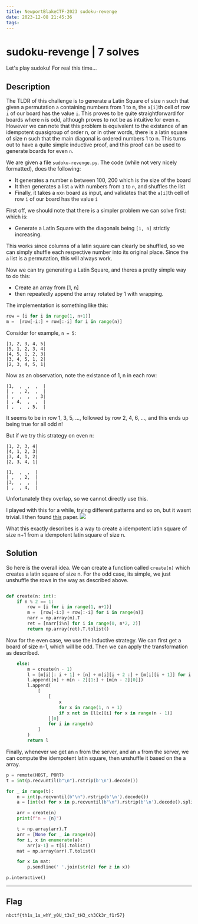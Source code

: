 ```yaml
---
title: NewportBlakeCTF-2023 sudoku-revenge
date: 2023-12-08 21:45:36
tags:
---
```


# **sudoku-revenge | 7 solves**
Let's play sudoku! For real this time...

## **Description**
The TLDR of this challenge is to generate a Latin Square of size `n` such that given a permutation `a` containing numbers from 1 to n, the `a[i]`th cell of row `i` of our board has the value `i`. This proves to be quite straightforward for boards where `n` is odd, although proves to not be as intuitive for even `n`. However we can note that this problem is equivalent to the existance of an idempotent quasigroup of order n, or in other words, there is a latin square of size n such that the main diagonal is ordered numbers 1 to n. This turns out to have a quite simple inductive proof, and this proof can be used to generate boards for even `n`.

We are given a file `sudoku-revenge.py`. The code (while not very nicely formatted), does the following:
- It generates a number `n` between 100, 200 which is the size of the board
- It then generates a list `a` with numbers from `1` to `n`, and shuffles the list
- Finally, it takes a `n`x`n` board as input, and validates that the `a[i]`th cell of row `i` of our board has the value `i`


First off, we should note that there is a simpler problem we can solve first: which is:
- Generate a Latin Square with the diagonals being `[1, n]` strictly increasing.

This works since columns of a latin square can clearly be shuffled, so we can simply shuffle each respective number into its original place. Since the `a` list is a permutation, this will always work.

Now we can try generating a Latin Square, and theres a pretty simple way to do this: 
- Create an array from [1, n]
- then repeatedly append the array rotated by 1 with wrapping.

The implementation is something like this:
```py
row = [i for i in range(1, n+1)]
m =  [row[-i:] + row[:-i] for i in range(n)]
```
Consider for example, `n = 5`:
```
|1, 2, 3, 4, 5|
|5, 1, 2, 3, 4|
|4, 5, 1, 2, 3|
|3, 4, 5, 1, 2|
|2, 3, 4, 5, 1|
```

Now as an observation, note the existance of 1, n in each row:
```
|1,  ,  ,  ,  |
| ,  , 2,  ,  |
| ,  ,  ,  , 3|
| , 4,  ,  ,  |
| ,  ,  , 5,  |
```

It seems to be in row 1, 3, 5, ..., followed by row 2, 4, 6, ..., and this ends up being true for all odd n!

But if we try this strategy on even n:
```
|1, 2, 3, 4|
|4, 1, 2, 3|
|3, 4, 1, 2|
|2, 3, 4, 1|
```
```
|1,  ,  ,  |
| ,  , 2,  |
|3,  ,  ,  |
| ,  , 4,  |
```

Unfortunately they overlap, so we cannot directly use this.

I played with this for a while, trying different patterns and so on, but it wasnt trivial. I then found [this](https://faculty.etsu.edu/gardnerr/Design-Theory/notes-Design-Theory-LR2/Design-Theory-LR2-2-2.pdf) paper.
![](image-1.png)

What this exactly describes is a way to create a idempotent latin square of size n+1 from a idempotent latin square of size n. 

## **Solution**
So here is the overall idea. We can create a function called `create(n)` which creates a latin square of size n. For the odd case, its simple, we just unshuffle the rows in the way as described above.
```py

def create(n: int):
    if n % 2 == 1:
        row = [i for i in range(1, n+1)]
        m =  [row[-i:] + row[:-i] for i in range(n)]
        narr = np.array(m).T
        ret = [narr[i%n] for i in range(0, n*2, 2)]
        return np.array(ret).T.tolist()
```

Now for the even case, we use the inductive strategy. We can first get a board of size n-1, which will be odd. Then we can apply the transformation as described.
```py
    else:
        m = create(n - 1)
        l = [m[i][: i + 1] + [n] + m[i][i + 2 :] + [m[i][i + 1]] for i in range(n - 2)]
        l.append([n] + m[n - 2][1:] + [m[n - 2][0]])
        l.append(
            [
                [
                    x
                    for x in range(1, n + 1)
                    if x not in [l[x][i] for x in range(n - 1)]
                ][0]
                for i in range(n)
            ]
        )
        return l
```

Finally, whenever we get an `n` from the server, and an `a` from the server, we can compute the idempotent latin square, then unshuffle it based on the a array.
```py
p = remote(HOST, PORT)
t = int(p.recvuntil(b"\n").rstrip(b'\n').decode())

for _ in range(t):
    n = int(p.recvuntil(b"\n").rstrip(b'\n').decode())
    a = [int(x) for x in p.recvuntil(b"\n").rstrip(b'\n').decode().split(' ')]

    arr = create(n)
    print(f"n = {n}")

    t = np.array(arr).T
    arr = [None for _ in range(n)]
    for i, x in enumerate(a):
        arr[x-1] = t[i].tolist()
    mat = np.array(arr).T.tolist()

    for x in mat:
        p.sendline(' '.join(str(z) for z in x))

p.interactive()
```


---
## Flag
```
nbctf{th1s_1s_whY_y0U_t3s7_tH3_ch3Ck3r_f1r57}
```